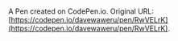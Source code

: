 # 

A Pen created on CodePen.io. Original URL: [https://codepen.io/davewaweru/pen/RwVELrK](https://codepen.io/davewaweru/pen/RwVELrK).


